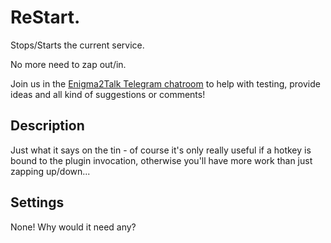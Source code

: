 # ReStart.

Stops/Starts the current service.

No more need to zap out/in.

Join us in the [Enigma2Talk Telegram chatroom](https://t.me/talkenigma2)
to help with testing, provide ideas and all kind of suggestions or comments!

## Description

Just what it says on the tin - of course it's only really useful if a hotkey is
bound to the plugin invocation, otherwise you'll have more work than just
zapping up/down...

## Settings

None! Why would it need any?
